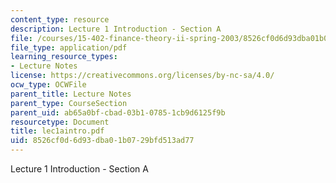 ```yaml
---
content_type: resource
description: Lecture 1 Introduction - Section A
file: /courses/15-402-finance-theory-ii-spring-2003/8526cf0d6d93dba01b0729bfd513ad77_lec1aintro.pdf
file_type: application/pdf
learning_resource_types:
- Lecture Notes
license: https://creativecommons.org/licenses/by-nc-sa/4.0/
ocw_type: OCWFile
parent_title: Lecture Notes
parent_type: CourseSection
parent_uid: ab65a0bf-cbad-03b1-0785-1cb9d6125f9b
resourcetype: Document
title: lec1aintro.pdf
uid: 8526cf0d-6d93-dba0-1b07-29bfd513ad77
---
```

Lecture 1 Introduction - Section A